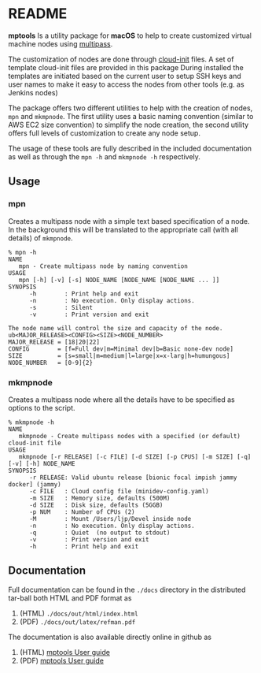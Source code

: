 # README

**mptools** Is a utility package for **macOS** to help to create 
customized 
virtual machine nodes using [multipass](https://multipass.run/). 

The customization of nodes are done through [cloud-init](https://cloud-init.io/) files. 
A set of template cloud-init 
files are provided in this package
During installed the templates
are initiated based on the current user to setup SSH keys and user names
to make it easy to access the nodes from other tools (e.g. as Jenkins nodes)

The package offers two different utilities to help with the creation of
nodes, `mpn` and `mkmpnode`. The first utility uses a basic naming convention
(similar to AWS EC2 size convention) to simplify the node creation, the second utility offers full
levels of customization to create any node setup. 

The usage of these tools are fully described in the included documentation as well
as through the `mpn -h` and `mkmpnode -h` respectively.

## Usage

### mpn

Creates a multipass node with a simple text based specification of a node. In the background this will be 
translated to the appropriate call (with all details) of `mkmpnode`.

```text
% mpn -h
NAME
   mpn - Create multipass node by naming convention
USAGE
   mpn [-h] [-v] [-s] NODE_NAME [NODE_NAME [NODE_NAME ... ]]
SYNOPSIS
      -h        : Print help and exit
      -n        : No execution. Only display actions.
      -s        : Silent
      -v        : Print version and exit

The node name will control the size and capacity of the node.
ub<MAJOR_RELEASE><CONFIG><SIZE><NODE_NUMBER>
MAJOR_RELEASE = [18|20|22]
CONFIG        = [f=Full dev|m=Minimal dev|b=Basic none-dev node]
SIZE          = [s=small|m=medium|l=large|x=x-larg|h=humungous]
NODE_NUMBER   = [0-9]{2}
```

### mkmpnode

Creates a multipass node where all the details have to be specified as options to the script.

```text
% mkmpnode -h
NAME
   mkmpnode - Create multipass nodes with a specified (or default) cloud-init file
USAGE
   mkmpnode [-r RELEASE] [-c FILE] [-d SIZE] [-p CPUS] [-m SIZE] [-q] [-v] [-h] NODE_NAME
SYNOPSIS
      -r RELEASE: Valid ubuntu release [bionic focal impish jammy docker] (jammy)
      -c FILE   : Cloud config file (minidev-config.yaml)
      -m SIZE   : Memory size, defaults (500M)
      -d SIZE   : Disk size, defaults (5GGB)
      -p NUM    : Number of CPUs (2)
      -M        : Mount /Users/ljp/Devel inside node
      -n        : No execution. Only display actions.
      -q        : Quiet  (no output to stdout)
      -v        : Print version and exit
      -h        : Print help and exit
```

## Documentation

Full documentation can be found in the `./docs` directory in the distributed tar-ball 
both HTML and PDF format as

1. (HTML) `./docs/out/html/index.html`
2. (PDF) `./docs/out/latex/refman.pdf`

The documentation is also available directly online in github as

1. (HTML)  [mptools User guide](https://johan162.github.io/mptools/html/index.html)  
2. (PDF)   [mptools User guide](https://johan162.github.io/mptools/mptools_manual.pdf)






